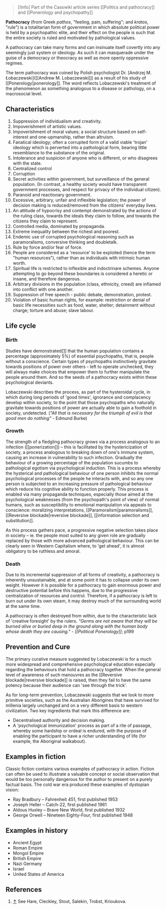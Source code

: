 > [!info] Part of the Casswiki article series [[Politics and pathocracy]] and [[Ponerology and psychopathy]]

**Pathocracy** (from Greek _pathos_, "feeling, pain, suffering"; and _kratos_, "rule") is a totalitarian form of government in which absolute political power is held by a psychopathic elite, and their effect on the people is such that the entire society is ruled and motivated by pathological values.

A pathocracy can take many forms and can insinuate itself covertly into any seemingly just system or ideology. As such it can masquerade under the guise of a democracy or theocracy as well as more openly oppressive regimes.

The term pathocracy was coined by Polish psychologist Dr. [Andrzej M. Łobaczewski]([[Andrew M. Lobaczewski]]) as a result of his study of [[Ponerology|ponerology]]. The word reflects Lobaczewski's treatment of the phenomenon as something analogous to a disease or pathology, on a macrosocial level.

Characteristics
---------------

1.  Suppression of individualism and creativity.
2.  Impoverishment of artistic values.
3.  Impoverishment of moral values; a social structure based on self-interest and one-upmanship, rather than altruism.
4.  Fanatical ideology; often a corrupted form of a valid viable 'trojan' ideology which is perverted into a pathological form, bearing little resemblance to the substance of the original.
5.  Intolerance and suspicion of anyone who is different, or who disagrees with the state.
6.  Centralized control
7.  Corruption
8.  Secret activities within government, but surveillance of the general population. (In contrast, a healthy society would have transparent government processes, and respect for privacy of the individual citizen).
9.  Paranoid and reactionary government.
10.  Excessive, arbitrary, unfair and inflexible legislation; the power of decision making is reduced/removed from the citizens' everyday lives.
11.  An attitude of hypocrisy and contempt demonstrated by the actions of the ruling class, towards the ideals they claim to follow, and towards the citizens they claim to represent.
12.  Controlled media, dominated by propaganda.
13.  Extreme inequality between the richest and poorest.
14.  Endemic use of corrupted psychological reasoning such as paramoralisms, conversive thinking and doubletalk.
15.  Rule by force and/or fear of force.
16.  People are considered as a 'resource' to be exploited (hence the term "human resources"), rather than as individuals with intrinsic human worth.
17.  Spiritual life is restricted to inflexible and indoctrinare schemes. Anyone attempting to go beyond these boundaries is considered a heretic or insane, and therefore dangerous.
18.  Arbitrary divisions in the population (class, ethnicity, creed) are inflamed into conflict with one another.
19.  Suppression of free speech - public debate, demonstration, protest.
20.  Violation of basic human rights, for example: restriction or denial of basic life necessities such as food, water, shelter; detainment without charge; torture and abuse; slave labour.

Life cycle
----------

### Birth

Studies have demonstrated[\[1\]](#cite_note-1) that the human population contains a percentage (approximately 5%) of essential psychopaths, that is, people without a conscience. Certain types of psychopaths instinctively gravitate towards positions of power over others - left to operate unchecked, they will always make choices that empower them to further manipulate the people around them. And so the seeds of a pathocracy exists within these psychological deviants.

Lobaczewski describes the process, as part of the hysteroidal cycle, in which during long periods of 'good times', ignorance and complacency develop within society, to the point that those psychopaths who naturally gravitate towards positions of power are actually able to gain a foothold in society, undetected. (_"All that is necessary for the triumph of evil is that good men do nothing"_ - Edmund Burke)

### Growth

The strength of a fledgling pathocracy grows via a process analogous to an infection ([[ponerization]]) – this is facilitated by the hystericization of society, a process analogous to breaking down of one's immune system, causing an increase in vulnerability to such infection. Gradually the behaviour of a growing percentage of the population sucumbs to pathological egotism via psychological induction. This is a process whereby the hysterical and pathological behaviour of one person inhibits the normal psychological processes of the people he interacts with, and so any one person is subjected to an increasing pressure of pathological behaviour which reduce his cognitive ability to function properly. This process is enabled via many propaganda techniques, especially those aimed at the psychological weaknesses (from the psychopath's point of view) of normal humans, such as susceptibility to emotional manipulation via appeals to conscience: moralizing interpretations, [[Paramoralism|paramoralisms]], [[Reversive blockade|reversive blockade]], [[information selection and substitution]].

As this process gathers pace, a progressive negative selection takes place in society – ie. the people most suited to any given role are gradually replaced by those with more advanced pathological behaviour. This can be clearly seen in Western Capitalism where, to 'get ahead', it is almost obligatory to be ruthless and amoral.

### Death

Due to its incremental suppression of all forms of creativity, a pathocracy is inherently unsustainable, and at some point it has to collapse under its own weight. However it is possible for a pathocracy to gain enormous power and destructive potential before this happens, due to the progressive centralization of resources and control. Therefore, if a pathocracy is left to burn out under its own steam, it may destroy much of the surrounding world at the same time.

A pathocracy is often destroyed from within, due to the characteristic lack of 'creative foresight' by the rulers. _"Germs are not aware that they will be burned alive or buried deep in the ground along with the human body whose death they are causing."_ - _[[Political Ponerology]]_; p199

Prevention and Cure
-------------------

The primary curative measure suggested by Lobaczewski is for a much more widespread and comprehensive psychological education especially regarding the behaviours that hold a pathocracy together. When the general level of awareness of such manouvres as the [[Reversive blockade|reversive blockade]] is raised, then they fail to have the same potency because their audience can 'see through the trick'.

As for long-term prevention, Lobaczewski suggests that we look to more primitive societies, such as the Australian Aborigines that have survived for millenia largely unchanged and on a very different basis to western civilization. Two key ingredients that mark this difference are:

*   Decentralised authority and decision making.
*   A 'psychological immunization' process as part of a rite of passage, whereby some hardship or ordeal is endured, with the purpose of enabling the participant to have a richer understanding of life (for example, the Aboriginal walkabout).

Examples in fiction
-------------------

Classic fiction contains various examples of pathocracy in action. Fiction can often be used to illustrate a valuable concept or social observation that would be too personally dangerous for the author to present on a purely factual basis. The cold war era produced these examples of dystopian vision:

*   Ray Bradbury – Fahrenheit 451, first published 1953
*   Joseph Heller – Catch-22, first published 1961
*   Aldous Huxley – Brave New World, first published 1932
*   George Orwell – Nineteen Eighty-Four, first published 1948

Examples in history
-------------------

*   Ancient Egypt
*   Roman Empire
*   Mongol Empire
*   British Empire
*   Nazi Germany
*   Israel
*   United States of America

References
----------

1.  [↑](#cite_ref-1) See Hare, Cleckley, Stout, Salekin, Trobst, Krioukova.